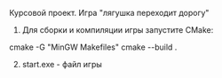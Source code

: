 Курсовой проект. Игра "лягушка переходит дорогу"

1) Для сборки и компиляции игры запустите CMake:

cmake -G "MinGW Makefiles"
cmake --build .

2) start.exe - файл игры



